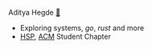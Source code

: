 
Aditya Hegde [🔗](https://hegde.live/)

- Exploring systems, _go_, _rust_ and more
- [HSP](https://github.com/homebrew-ec-foss), [ACM](https://github.com/acmpesuecc) Student Chapter
